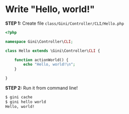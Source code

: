 # Write "Hello, world!"

**STEP 1:** Create file `class/Gini/Controller/CLI/Hello.php`
```php
<?php

namespace Gini\Controller\CLI;

class Hello extends \Gini\Controller\CLI {

    function actionWorld() {
        echo "Hello, world!\n";
    }

}

```

**STEP 2:** Run it from command line!
```bash
$ gini cache
$ gini hello world
Hello, world!
```
